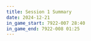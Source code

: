 ```yaml
---
title: Session 1 Summary
date: 2024-12-21
in_game_start: 7922-007 28:40
in_game_end: 7922-008 01:25
---
```

